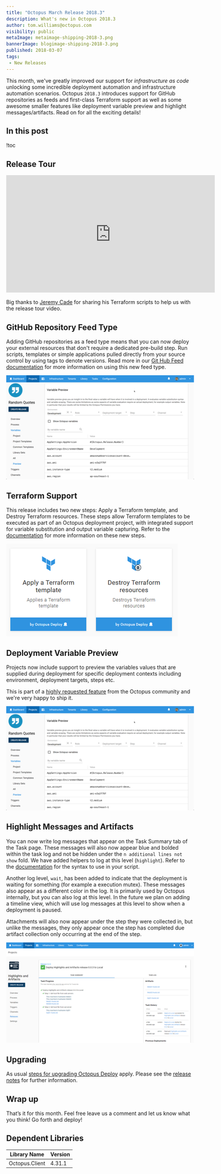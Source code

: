 ```yaml
---
title: "Octopus March Release 2018.3"
description: What's new in Octopus 2018.3
author: tom.williams@octopus.com
visibility: public
metaImage: metaimage-shipping-2018-3.png
bannerImage: blogimage-shipping-2018-3.png
published: 2018-03-07
tags:
 - New Releases
---
```


This month, we've greatly improved our support for _infrastructure as code_ unlocking some incredible deployment automation and infrastructure automation scenarios. Octopus `2018.3` introduces support for GitHub repositories as feeds and first-class Terraform support as well as some awesome smaller features like deployment variable preview and highlight messages/artifacts.  Read on for all the exciting details!

## In this post

!toc

## Release Tour

<iframe width="560" height="315" src="https://www.youtube.com/embed/D2ZclLWko18" frameborder="0" allowfullscreen></iframe>

Big thanks to [Jeremy Cade](https://github.com/JeremyCade) for sharing his Terraform scripts to help us with the release tour video.

## GitHub Repository Feed Type

Adding GitHub repositories as a feed type means that you can now deploy your external resources that don't require a dedicated pre-build step. Run scripts, templates or simple applications pulled directly from your source control by using tags to denote versions. Read more in our [Git Hub Feed documentation](https://octopus.com/docs/packaging-applications/package-repositories/github-feeds) for more information on using this new feed type.

![GitHub repository feed type](github-repo-feed.png "width=500")

## Terraform Support

This release includes two new steps: Apply a Terraform template, and Destroy Terraform resources. These steps allow Terraform templates to be executed as part of an Octopus deployment project, with integrated support for variable substitution and output variable capturing. Refer to the [documentation](https://octopus.com/docs/deploying-applications/terraform-deployments) for more information on these new steps.

![Terraform Steps](terraform-steps.png "width=500")

## Deployment Variable Preview

Projects now include support to preview the variables values that are supplied during deployment for specific deployment contexts including environment, deployment targets, steps etc. 

This is part of a [highly requested feature](https://octopusdeploy.uservoice.com/forums/170787/suggestions/6169634) from the Octopus community and we're very happy to ship it.

![Project variables preview](variable-preview.png "width=500")

## Highlight Messages and Artifacts

You can now write log messages that appear on the Task Summary tab of the Task page. These messages will also now appear blue and bolded within the task log and not be hidden under the `n additional lines not show` fold. We have added helpers to log at this level (`highlight`). Refer to the [documentation](https://octopus.com/docs/deploying-applications/custom-scripts#Customscripts-Logging) for the syntax to use in your script.

Another log level, `wait`, has been added to indicate that the deployment is waiting for something (for example a execution mutex). These messages also appear as a different color in the log. It is primarily used by Octopus internally, but you can also log at this level. In the future we plan on adding a timeline view, which will use log messages at this level to show when a deployment is paused.

Attachments will also now appear under the step they were collected in, but unlike the messages, they only appear once the step has completed due artifact collection only occurring at the end of the step.

![Highlights and Artifacts](highlights-and-artifacts.png "width=500")

## Upgrading

As usual [steps for upgrading Octopus Deploy](https://octopus.com/docs/administration/upgrading) apply. Please see the [release notes](https://octopus.com/downloads/compare?to=2018.3.0) for further information.

## Wrap up

That’s it for this month. Feel free leave us a comment and let us know what you think! Go forth and deploy!

## Dependent Libraries
Library Name | Version
--- | ---
Octopus.Client | 4.31.1
